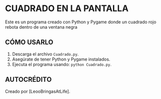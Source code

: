 # CUADRADO EN LA PANTALLA
Este es un programa creado con Python y Pygame donde un cuadrado rojo rebota dentro de una ventana negra

## CÓMO USARLO
1. Descarga el archivo `Cuadrado.py`.
2. Asegúrate de tener Python y Pygame instalados.
3. Ejecuta el programa usando: `python Cuadrado.py`.

## AUTOCRÉDITO
Creado por [LeooBringasAtLife].

